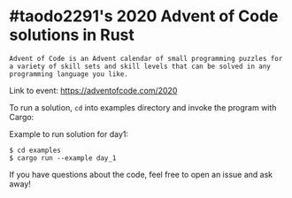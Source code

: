 #taodo2291's 2020 Advent of Code solutions in Rust
==========================================

`Advent of Code is an Advent calendar of small programming puzzles for a variety of skill sets and skill levels that can be solved in any programming language you like.`

Link to event: https://adventofcode.com/2020


To run a solution, `cd` into examples directory and invoke the program with Cargo:

Example to run solution for day1:
```
$ cd examples
$ cargo run --example day_1
```

If you have questions about the code, feel free to open an issue and ask away!
